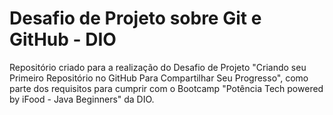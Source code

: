 # Desafio de Projeto sobre Git e GitHub - DIO

Repositório criado para a realização do Desafio de Projeto "Criando seu Primeiro Repositório no GitHub Para Compartilhar Seu Progresso", como parte dos requisitos para cumprir com o Bootcamp "Potência Tech powered by iFood - Java Beginners" da DIO.
